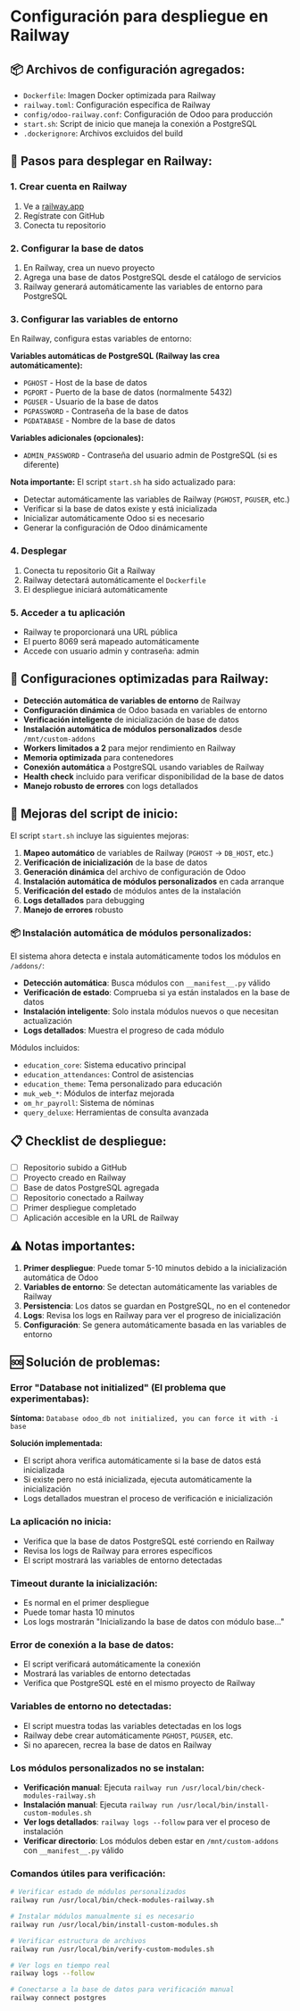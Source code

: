 # Configuración para despliegue en Railway

## 📦 Archivos de configuración agregados:

- `Dockerfile`: Imagen Docker optimizada para Railway
- `railway.toml`: Configuración específica de Railway
- `config/odoo-railway.conf`: Configuración de Odoo para producción
- `start.sh`: Script de inicio que maneja la conexión a PostgreSQL
- `.dockerignore`: Archivos excluidos del build

## 🚀 Pasos para desplegar en Railway:

### 1. Crear cuenta en Railway
1. Ve a [railway.app](https://railway.app)
2. Regístrate con GitHub
3. Conecta tu repositorio

### 2. Configurar la base de datos
1. En Railway, crea un nuevo proyecto
2. Agrega una base de datos PostgreSQL desde el catálogo de servicios
3. Railway generará automáticamente las variables de entorno para PostgreSQL

### 3. Configurar las variables de entorno
En Railway, configura estas variables de entorno:

**Variables automáticas de PostgreSQL (Railway las crea automáticamente):**
- `PGHOST` - Host de la base de datos
- `PGPORT` - Puerto de la base de datos (normalmente 5432)
- `PGUSER` - Usuario de la base de datos
- `PGPASSWORD` - Contraseña de la base de datos
- `PGDATABASE` - Nombre de la base de datos

**Variables adicionales (opcionales):**
- `ADMIN_PASSWORD` - Contraseña del usuario admin de PostgreSQL (si es diferente)

**Nota importante:** El script `start.sh` ha sido actualizado para:
- Detectar automáticamente las variables de Railway (`PGHOST`, `PGUSER`, etc.)
- Verificar si la base de datos existe y está inicializada
- Inicializar automáticamente Odoo si es necesario
- Generar la configuración de Odoo dinámicamente

### 4. Desplegar
1. Conecta tu repositorio Git a Railway
2. Railway detectará automáticamente el `Dockerfile`
3. El despliegue iniciará automáticamente

### 5. Acceder a tu aplicación
- Railway te proporcionará una URL pública
- El puerto 8069 será mapeado automáticamente
- Accede con usuario admin y contraseña: admin

## 🔧 Configuraciones optimizadas para Railway:

- **Detección automática de variables de entorno** de Railway
- **Configuración dinámica** de Odoo basada en variables de entorno
- **Verificación inteligente** de inicialización de base de datos
- **Instalación automática de módulos personalizados** desde `/mnt/custom-addons`
- **Workers limitados a 2** para mejor rendimiento en Railway
- **Memoria optimizada** para contenedores
- **Conexión automática** a PostgreSQL usando variables de Railway
- **Health check** incluido para verificar disponibilidad de la base de datos
- **Manejo robusto de errores** con logs detallados

## 🚀 Mejoras del script de inicio:

El script `start.sh` incluye las siguientes mejoras:
1. **Mapeo automático** de variables de Railway (`PGHOST` → `DB_HOST`, etc.)
2. **Verificación de inicialización** de la base de datos
3. **Generación dinámica** del archivo de configuración de Odoo
4. **Instalación automática de módulos personalizados** en cada arranque
5. **Verificación del estado** de módulos antes de la instalación
6. **Logs detallados** para debugging
7. **Manejo de errores** robusto

### 📦 Instalación automática de módulos personalizados:

El sistema ahora detecta e instala automáticamente todos los módulos en `/addons/`:
- **Detección automática**: Busca módulos con `__manifest__.py` válido
- **Verificación de estado**: Comprueba si ya están instalados en la base de datos
- **Instalación inteligente**: Solo instala módulos nuevos o que necesitan actualización
- **Logs detallados**: Muestra el progreso de cada módulo

Módulos incluidos:
- `education_core`: Sistema educativo principal
- `education_attendances`: Control de asistencias
- `education_theme`: Tema personalizado para educación
- `muk_web_*`: Módulos de interfaz mejorada
- `om_hr_payroll`: Sistema de nóminas
- `query_deluxe`: Herramientas de consulta avanzada

## 📋 Checklist de despliegue:

- [ ] Repositorio subido a GitHub
- [ ] Proyecto creado en Railway
- [ ] Base de datos PostgreSQL agregada
- [ ] Repositorio conectado a Railway
- [ ] Primer despliegue completado
- [ ] Aplicación accesible en la URL de Railway

## ⚠️ Notas importantes:

1. **Primer despliegue**: Puede tomar 5-10 minutos debido a la inicialización automática de Odoo
2. **Variables de entorno**: Se detectan automáticamente las variables de Railway
3. **Persistencia**: Los datos se guardan en PostgreSQL, no en el contenedor
4. **Logs**: Revisa los logs en Railway para ver el progreso de inicialización
5. **Configuración**: Se genera automáticamente basada en las variables de entorno

## 🆘 Solución de problemas:

### Error "Database not initialized" (El problema que experimentabas):
**Síntoma:** `Database odoo_db not initialized, you can force it with -i base`

**Solución implementada:**
- El script ahora verifica automáticamente si la base de datos está inicializada
- Si existe pero no está inicializada, ejecuta automáticamente la inicialización
- Logs detallados muestran el proceso de verificación e inicialización

### La aplicación no inicia:
- Verifica que la base de datos PostgreSQL esté corriendo en Railway
- Revisa los logs de Railway para errores específicos
- El script mostrará las variables de entorno detectadas

### Timeout durante la inicialización:
- Es normal en el primer despliegue
- Puede tomar hasta 10 minutos
- Los logs mostrarán "Inicializando la base de datos con módulo base..."

### Error de conexión a la base de datos:
- El script verificará automáticamente la conexión
- Mostrará las variables de entorno detectadas
- Verifica que PostgreSQL esté en el mismo proyecto de Railway

### Variables de entorno no detectadas:
- El script muestra todas las variables detectadas en los logs
- Railway debe crear automáticamente `PGHOST`, `PGUSER`, etc.
- Si no aparecen, recrea la base de datos en Railway

### Los módulos personalizados no se instalan:
- **Verificación manual**: Ejecuta `railway run /usr/local/bin/check-modules-railway.sh`
- **Instalación manual**: Ejecuta `railway run /usr/local/bin/install-custom-modules.sh`
- **Ver logs detallados**: `railway logs --follow` para ver el proceso de instalación
- **Verificar directorio**: Los módulos deben estar en `/mnt/custom-addons` con `__manifest__.py` válido

### Comandos útiles para verificación:

```bash
# Verificar estado de módulos personalizados
railway run /usr/local/bin/check-modules-railway.sh

# Instalar módulos manualmente si es necesario
railway run /usr/local/bin/install-custom-modules.sh

# Verificar estructura de archivos
railway run /usr/local/bin/verify-custom-modules.sh

# Ver logs en tiempo real
railway logs --follow

# Conectarse a la base de datos para verificación manual
railway connect postgres
```
